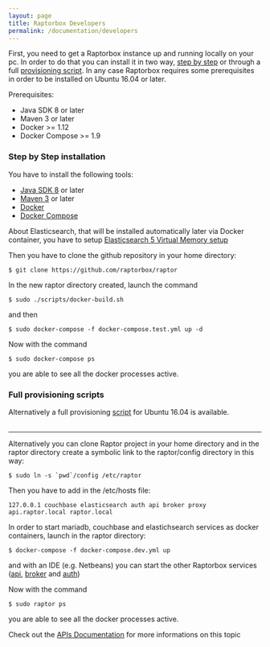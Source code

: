 ```yaml
---
layout: page
title: Raptorbox Developers
permalink: /documentation/developers
---
```


First, you need to get a Raptorbox instance up and running locally on your pc. In order to do that you can install it in two way, [step by step](#step-by-step-installation) or through a full [provisioning script](#full-provisioning-scripts). In any case Raptorbox requires some prerequisites in order to be installed on Ubuntu 16.04 or later.

Prerequisites:

-   Java SDK 8 or later
-   Maven 3 or later
-   Docker >= 1.12
-   Docker Compose >= 1.9

### Step by Step installation

You have to install the following tools:

-   [Java SDK 8](http://tipsonubuntu.com/2016/07/31/install-oracle-java-8-9-ubuntu-16-04-linux-mint-18/) or later
-   [Maven 3](https://maven.apache.org/install.html) or later
-   [Docker](https://docs.docker.com/engine/installation/linux/ubuntu/#/install-docker)
-   [Docker Compose](https://docs.docker.com/compose/install/)

About Elasticsearch, that will be installed automatically later via Docker container, you have to setup [Elasticsearch 5 Virtual Memory setup](https://www.elastic.co/guide/en/elasticsearch/reference/2.1/setup-configuration.html#vm-max-map-count)

Then you have to clone the github repository in your home directory:

``
$ git clone https://github.com/raptorbox/raptor
``

In the new raptor directory created, launch the command

``
$ sudo ./scripts/docker-build.sh
``

and then

``
$ sudo docker-compose -f docker-compose.test.yml up -d
``

Now with the command

``
$ sudo docker-compose ps
``

you are able to see all the docker processes active.

### Full provisioning scripts

Alternatively a full provisioning [script](https://raw.githubusercontent.com/raptorbox/raptor/master/scripts/provision.sh) for Ubuntu 16.04 is available.
<br/>
<br/>

***
Alternatively you can clone Raptor project in your home directory and in the raptor directory create a symbolic link to the raptor/config directory in this way:

``
$ sudo ln -s `pwd`/config /etc/raptor
``

Then you have to add in the /etc/hosts file:

``
127.0.0.1 couchbase elasticsearch auth api broker proxy api.raptor.local raptor.local
``

In order to start mariadb, couchbase and elastichsearch services as docker containers, launch in the raptor directory:

``
$ docker-compose -f docker-compose.dev.yml up
``

and with an IDE (e.g. Netbeans) you can start the other Raptorbox services ([api](https://github.com/raptorbox/raptor/tree/master/raptor-http-api), [broker](https://github.com/raptorbox/raptor/tree/master/raptor-broker) and [auth](https://github.com/raptorbox/raptor/tree/master/raptor-auth-service))

Now with the command

``
$ sudo raptor ps
``

you are able to see all the docker processes active.

Check out the [APIs Documentation](/documentation/api-docs/) for more informations on this topic
